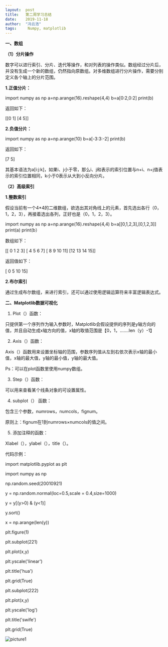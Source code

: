 ```yaml
---
layout:  post
title:   第二周学习总结
date:    2019-11-18
author:  "冯云浩"
tags:     Numpy, matplotlib
---
```




**一、数组**

**（1）分片操作**

  数字可以进行索引、分片、迭代等操作，和对列表的操作类似。数组经过分片后，并没有生成一个新的数组，仍然指向原数组。对多维数组进行分片操作，需要分别定义各个轴上的分片范围。

**1.正值分片：**

import numpy as np
a=np.arange(16).reshape(4,4)
b=a[0:2,0:2]
print(b)

返回如下：

[[0 1]
 [4 5]]

**2.负值分片：**

import numpy as np
a=np.arange(10)
b=a[-3:3:-2]
print(b)

返回如下：

[7 5]

其基本语法为a[i:j:k]，如果i、j小于零，那么i、j和表示的索引位置与n+i、n+j值表示的索引位置相同，k小于0表示从大到小反向分片。

**（2）高级索引**

**1.整数索引**

假设当前有一个4*4的二维数组，欲选出其对角线上的元素，首先选出各行（0，1，2，3），再接着选出各列，正好也是（0，1，2，3）。

import numpy as np
a=np.arange(16).reshape(4,4)
b=a[[0,1,2,3],[0,1,2,3]]
print(a)
print(b）

数组如下：

[[ 0  1  2  3]
 [ 4  5  6  7]
 [ 8  9 10 11]
 [12 13 14 15]]

返回值如下：

[ 0  5 10 15]

**2.布尔索引**

通过生成布尔数组，来进行索引，还可以通过使用逻辑运算符来丰富逻辑表达式。

**二、Matplotlib数据可视化**

1. Plot（）函数：

只提供第一个序列作为输入参数时，Matplotlib会假设提供的序列是y轴方向的值，并且自动生成x轴方向的值，x轴的取值范围是【0，1，…….len（y）-1】

2. Axis（）函数：

Axis（）函数用来设置坐标轴的范围，参数序列值从左到右依次表示x轴的最小值，x轴的最大值，y轴的最小值，y轴的最大值。

Ps：可以在plot函数里使用numpy数组。

3. Step（）函数：

可以用来查看某个线条对象的可设置属性。

4. subplot（） 函数：

包含三个参数，numrows，numcols，fignum。

原则上：fignum在1到numrows×numcols的值之间。

5. 添加注释的函数：

Xlabel（），ylabel（），title（）。

代码示例：

import matplotlib.pyplot as plt

import numpy as np

np.random.seed(20010921)

y = np.random.normal(loc=0.5,scale = 0.4,size=1000)

y = y[(y>0) & (y<1)]

y.sort()

x = np.arange(len(y))

plt.figure(1)

plt.subplot(221)

plt.plot(x,y)

plt.yscale('linear')

plt.title('hua')

plt.grid(True)

plt.subplot(222)

plt.plot(x,y)

plt.yscale('log')

plt.title('swife')

plt.grid(True)

![picture1](F:\Blog-Share\img\1911\03\picture1.png)